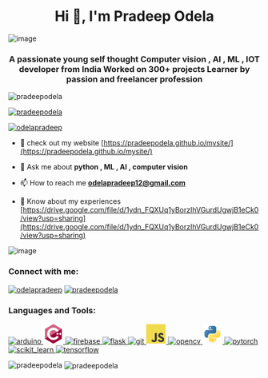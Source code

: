 

<h1 align="center">Hi 👋, I'm Pradeep Odela</h1>

![image](https://user-images.githubusercontent.com/72432569/136811577-fcac099a-4013-4faa-aa35-47e453db5f48.png)
<h3 align="center">A passionate young self thought Computer vision , AI , ML , IOT developer from India Worked on 300+ projects Learner by passion and freelancer profession </h3>


<p align="left"> <img src="https://komarev.com/ghpvc/?username=pradeepodela&label=Profile%20views&color=0e75b6&style=flat" alt="pradeepodela" /> </p>

<p align="left"> <a href="https://github.com/ryo-ma/github-profile-trophy"><img src="https://github-profile-trophy.vercel.app/?username=pradeepodela" alt="pradeepodela" /></a> </p>

<p align="left"> <a href="https://twitter.com/odelapradeep" target="blank"><img src="https://img.shields.io/twitter/follow/odelapradeep?logo=twitter&style=for-the-badge" alt="odelapradeep" /></a> </p>

- 📝 check out my website [https://pradeepodela.github.io/mysite/](https://pradeepodela.github.io/mysite/)

- 💬 Ask me about **python , ML , AI , computer vision**

- 📫 How to reach me **odelapradeep12@gmail.com**

- 📄 Know about my experiences [https://drive.google.com/file/d/1ydn_FQXUq1yBorzIhVGurdUgwjB1eCk0/view?usp=sharing](https://drive.google.com/file/d/1ydn_FQXUq1yBorzIhVGurdUgwjB1eCk0/view?usp=sharing)


![image](https://cdn.dribbble.com/users/1201592/screenshots/9078494/media/422a760a51cef7de2fa3db9daf697853.gif)

<h3 align="left">Connect with me:</h3>
<p align="left">
<a href="https://twitter.com/odelapradeep" target="blank"><img align="center" src="https://raw.githubusercontent.com/rahuldkjain/github-profile-readme-generator/master/src/images/icons/Social/twitter.svg" alt="odelapradeep" height="30" width="40" /></a>
<a href="https://linkedin.com/in/pradeepodela" target="blank"><img align="center" src="https://raw.githubusercontent.com/rahuldkjain/github-profile-readme-generator/master/src/images/icons/Social/linked-in-alt.svg" alt="pradeepodela" height="30" width="40" /></a>
</p>



<h3 align="left">Languages and Tools:</h3>
<p align="left"> <a href="https://www.arduino.cc/" target="_blank"> <img src="https://cdn.worldvectorlogo.com/logos/arduino-1.svg" alt="arduino" width="40" height="40"/> </a> <a href="https://www.w3schools.com/cpp/" target="_blank"> <img src="https://raw.githubusercontent.com/devicons/devicon/master/icons/cplusplus/cplusplus-original.svg" alt="cplusplus" width="40" height="40"/> </a> <a href="https://firebase.google.com/" target="_blank"> <img src="https://www.vectorlogo.zone/logos/firebase/firebase-icon.svg" alt="firebase" width="40" height="40"/> </a> <a href="https://flask.palletsprojects.com/" target="_blank"> <img src="https://www.vectorlogo.zone/logos/pocoo_flask/pocoo_flask-icon.svg" alt="flask" width="40" height="40"/> </a> <a href="https://git-scm.com/" target="_blank"> <img src="https://www.vectorlogo.zone/logos/git-scm/git-scm-icon.svg" alt="git" width="40" height="40"/> </a> <a href="https://developer.mozilla.org/en-US/docs/Web/JavaScript" target="_blank"> <img src="https://raw.githubusercontent.com/devicons/devicon/master/icons/javascript/javascript-original.svg" alt="javascript" width="40" height="40"/> </a> <a href="https://opencv.org/" target="_blank"> <img src="https://www.vectorlogo.zone/logos/opencv/opencv-icon.svg" alt="opencv" width="40" height="40"/> </a> <a href="https://www.python.org" target="_blank"> <img src="https://raw.githubusercontent.com/devicons/devicon/master/icons/python/python-original.svg" alt="python" width="40" height="40"/> </a> <a href="https://pytorch.org/" target="_blank"> <img src="https://www.vectorlogo.zone/logos/pytorch/pytorch-icon.svg" alt="pytorch" width="40" height="40"/> </a> <a href="https://scikit-learn.org/" target="_blank"> <img src="https://upload.wikimedia.org/wikipedia/commons/0/05/Scikit_learn_logo_small.svg" alt="scikit_learn" width="40" height="40"/> </a> <a href="https://www.tensorflow.org" target="_blank"> <img src="https://www.vectorlogo.zone/logos/tensorflow/tensorflow-icon.svg" alt="tensorflow" width="40" height="40"/> </a> </p>

<p><img align="left" src="https://github-readme-stats.vercel.app/api/top-langs?username=pradeepodela&show_icons=true&locale=en&layout=compact" alt="pradeepodela" /></p>

<p>&nbsp;<img align="center" src="https://github-readme-stats.vercel.app/api?username=pradeepodela&show_icons=true&locale=en" alt="pradeepodela" /></p>

